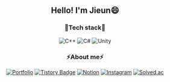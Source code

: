 <div align="center">

## Hello! I'm Jieun😄



### 🌱Tech stack🌱

![C++](https://img.shields.io/badge/-C++-00599C?logo=c%2B%2B&style=flat)
![C#](https://img.shields.io/badge/-C%23-033963?logo=Csharp&style=flat)
![Unity](https://img.shields.io/badge/unity-%23000000.svg?style=flat&logo=unity&logoColor=white)

### ⚡About me⚡
[![Portfolio](https://img.shields.io/badge/Portfolio-34A7C1?style=flat&logoColor=white)](https://www.notion.so/Resume-Jieun-Ko-5674500260a0437aa7650a0096a1834e)
[![Tistory Badge](https://img.shields.io/badge/Tech%20Blog-336699?style=flat&logoColor=white)](https://jjing-log.tistory.com/)
[![Notion](https://img.shields.io/badge/Notion-%23000000.svg?style=flat&logo=notion&logoColor=white)](https://working-biology-d5d.notion.site/My-Notion-4d9384b29362488498e6348ec5323685)
[![Instagram](https://img.shields.io/badge/Instagram-E4405F?style=flat_square&logo=Instagram&logoColor=white)](https://www.instagram.com/ko.jjing/)
[![Solved.ac](http://mazassumnida.wtf/api/mini/generate_badge?boj=ko0930)](https://solved.ac/ko0930)
</div>
<!--
**jjiing/jjiing** is a ✨ _special_ ✨ repository because its `README.md` (this file) appears on your GitHub profile.

Here are some ideas to get you started:

- 🔭 I’m currently working on ...
- 🌱 I’m currently learning ...
- 👯 I’m looking to collaborate on ...
- 🤔 I’m looking for help with ...
- 💬 Ask me about ...
- 📫 How to reach me: ...
- 😄 Pronouns: ...
- ⚡ Fun fact: ...
-->
